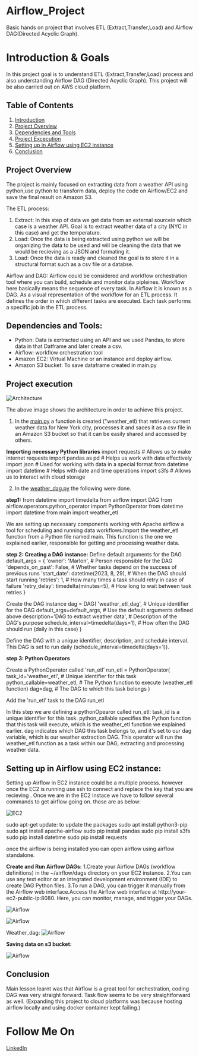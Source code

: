 # Airflow_Project
Basic hands on project that involves ETL (Extract,Transfer,Load) and Airflow DAG(Directed Acyclic Graph).


# Introduction & Goals
In this project goal is to understand ETL (Extract,Transfer,Load) process and also understanding Airflow DAG (Directed Acyclic Graph). This project will be also carried out on AWS cloud platform.

## Table of Contents
1. [Introduction](#Introduction)
2. [Project Overview](#project-overview)
3. [Dependencies and Tools](#dependencies-and-tools)
4. [Project Excecution](#project-execution)
5. [Setting up in Airflow using EC2 instance](#Setting-up-in-Airflow-using-EC2-instance)
6. [Conclusion](#conclusion)

## Project Overview

The project is mainly focused on extracting data from a weather API using python,use python to transform data, deploy the code on Airflow/EC2 and save the final result on Amazon S3.

The ETL process:
1. Extract: In this step of data we get data from an external sourcein which case is a weather API. Goal is to extract weather data of a city (NYC in this case) and get the temperature.
2. Load: Once the data is being extracted using python we will be organizing the data to be used and will be cleaning the data that we would be recieving as a JSON and formating it.
3. Load: Once the data is ready and cleaned the goal is to store it in a structural format such as a csv file or a databse.

Airflow and DAG:
Airflow could be considered and workflow orchestration tool where you can build, schedule and monitor data pipleines. Workflow here basically means the sequence of every task. In Airflow it is known as a DAG. As a visual representation of the workflow for an ETL process. It defines the order in which different tasks are executed. Each task performs a specific job in the ETL process.


## Dependencies and Tools:
- Python: Data is exrtracted using an API and we used Pandas, to store data in that Datframe and later create a csv.
- Airflow: workflow orchestration tool
- Amazon EC2: Virtual Machine or an instance and deploy airflow.
- Amazon S3 bucket: To save dataframe created in main.py

## Project execution
![Architecture](https://github.com/marlonbale/Airflow_Project/blob/main/Architecture.png)

The above image shows the architecture in order to achieve this project.

1. In the [main.py](main.py) a function is created ("weather_etl) that retrieves current weather data for New York city, processes it and saces it as a csv file in an Amazon S3 bucket so that it can be easily shared and accessed by others.
   
**Importing necessary Python libraries**
import requests  # Allows us to make internet requests
import pandas as pd  # Helps us work with data effectively
import json  # Used for working with data in a special format
from datetime import datetime  # Helps with date and time operations
import s3fs  # Allows us to interact with cloud storage

2. In the [weather_dag.py](weather_dag.py) the following  were done.
   
**step1:**
  from datetime import timedelta
  from airflow import DAG
  from airflow.operators.python_operator import PythonOperator
  from datetime import datetime
  from main import weather_etl

We are setting up necessary components working with Apache airflow a tool for     scheduling and running data workflows.Import the weather_etl function from a Python file named main. This function is the one we explained earlier, responsible for getting and processing weather data.

**step 2: Creating a DAG instance:**
   Define default arguments for the DAG
  default_args = {
      'owner': 'Marlon',               # Person responsible for the DAG
      'depends_on_past': False,        # Whether tasks depend on the success of previous runs
      'start_date': datetime(2023, 8, 29),  # When the DAG should start running
      'retries': 1,                   # How many times a task should retry in case of failure
      'retry_delay': timedelta(minutes=5),  # How long to wait between task retries
  }
  
  Create the DAG instance
  dag = DAG(
      'weather_etl_dag',                 # Unique identifier for the DAG
      default_args=default_args,         # Use the default arguments defined above
      description='DAG to extract weather data',  # Description of the DAG's purpose
      schedule_interval=timedelta(days=1),      # How often the DAG should run (daily in this case)
  )

Define the DAG with a unique identifier, description, and schedule interval. This DAG is set to run daily (schedule_interval=timedelta(days=1)).

**step 3: Python Operators**

  Create a PythonOperator called 'run_etl'
  run_etl = PythonOperator(
      task_id='weather_etl',         # Unique identifier for this task
      python_callable=weather_etl,   # The Python function to execute (weather_etl function)
      dag=dag,                       # The DAG to which this task belongs
  )
  
  Add the 'run_etl' task to the DAG
  run_etl

In this step we are defining a pythonOpearor called run_etl:
task_id is a unique identifier for this task.
python_callable specifies the Python function that this task will execute, which is the weather_etl function we explained earlier.
dag indicates which DAG this task belongs to, and it's set to our dag variable, which is our weather extraction DAG.
This operator will run the weather_etl function as a task within our DAG, extracting and processing weather data.


## Setting up in Airflow using EC2 instance:
Setting up Airflow in EC2 instance could be a multiple process. however once the EC2 is running use ssh to connect and replace the key that you are recieving .
Once we are in the EC2 instace we have to follow several commands to get airflow going on. those are as below:

![EC2](https://github.com/marlonbale/Airflow_Project/blob/main/ec2_instance.png)


sudo apt-get update: to update the packages
sudo apt install python3-pip
sudo apt install apache-airflow
sudo pip install pandas
sudo pip install s3fs
sudo pip install datetime
sudo pip install requests

once the airflow is being installed you can open airflow using airflow standalone.

**Create and Run Airflow DAGs:**
1.Create your Airflow DAGs (workflow definitions) in the ~/airflow/dags directory on your EC2 instance.
2.You can use any text editor or an integrated development environment (IDE) to create DAG Python files.
3.To run a DAG, you can trigger it manually from the Airflow web interface.Access the Airflow web interface at http://your-ec2-public-ip:8080. Here, you can monitor, manage, and trigger your DAGs.

![Airflow](https://github.com/marlonbale/Airflow_Project/blob/main/Airflow_local.png)

![Airflow](https://github.com/marlonbale/Airflow_Project/blob/main/Airflow_DAGS.png)

Weather_dag:
![Airflow](https://github.com/marlonbale/Airflow_Project/blob/main/weather_DAG.png)

**Saving data on s3 bucket:**

![Airflow](https://github.com/marlonbale/Airflow_Project/blob/main/s3bucket.png)





## Conclusion
Main lesson learnt was that Airflow is a great tool for orchestration, coding DAG was very straight forward. Task flow seems to be very straightforward as well. (Expanding this project to cloud platforms was because hosting airflow locally and using docker container kept failing.)

# Follow Me On
[LinkedIn](https://www.linkedin.com/in/marlon-balasuriya-479309b5/)

